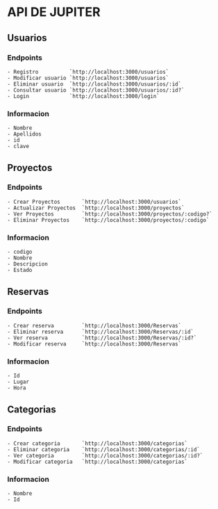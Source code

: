 # API DE JUPITER

## Usuarios
### Endpoints
    - Registro          `http://localhost:3000/usuarios`
    - Modificar usuario `http://localhost:3000/usuarios`
    - Eliminar usuario  `http://localhost:3000/usuarios/:id`
    - Consultar usuario `http://localhost:3000/usuarios/:id?`
    - Login             `http://localhost:3000/login`
### Informacion
    - Nombre
    - Apellidos
    - id
    - clave
    
## Proyectos
### Endpoints
    - Crear Proyectos       `http://localhost:3000/usuarios`
    - Actualizar Proyectos  `http://localhost:3000/proyectos`
    - Ver Proyectos         `http://localhost:3000/proyectos/:codigo?`
    - Eliminar Proyectos    `http://localhost:3000/proyectos/:codigo`
### Informacion
    - codigo
    - Nombre
    - Descripcion
    - Estado


## Reservas
### Endpoints
    - Crear reserva         `http://localhost:3000/Reservas`
    - Eliminar reserva      `http://localhost:3000/Reservas/:id`
    - Ver reserva           `http://localhost:3000/Reservas/:id?`
    - Modificar reserva     `http://localhost:3000/Reservas`
### Informacion
    - Id
    - Lugar
    - Hora

## Categorias
### Endpoints
    - Crear categoria       `http://localhost:3000/categorias`
    - Eliminar categoria    `http://localhost:3000/categorias/:id`
    - Ver categoria         `http://localhost:3000/categorias/:id?`
    - Modificar categoria   `http://localhost:3000/categorias`
### Informacion
    - Nombre
    - Id
